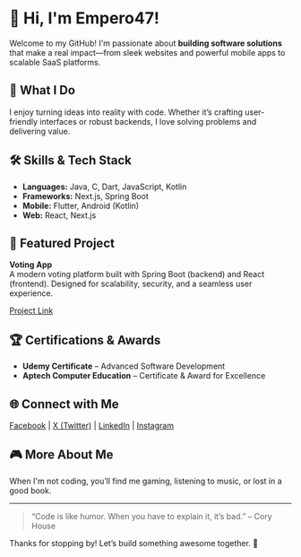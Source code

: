 # 👋 Hi, I'm Empero47!

Welcome to my GitHub! I'm passionate about **building software solutions** that make a real impact—from sleek websites and powerful mobile apps to scalable SaaS platforms.

## 🚀 What I Do
I enjoy turning ideas into reality with code. Whether it’s crafting user-friendly interfaces or robust backends, I love solving problems and delivering value.

## 🛠️ Skills & Tech Stack
- **Languages:** Java, C, Dart, JavaScript, Kotlin
- **Frameworks:** Next.js, Spring Boot
- **Mobile:** Flutter, Android (Kotlin)
- **Web:** React, Next.js

## 🌟 Featured Project
**Voting App**  
A modern voting platform built with Spring Boot (backend) and React (frontend). Designed for scalability, security, and a seamless user experience.

[Project Link](#) <!-- Replace with your actual project URL if you want -->

## 🏆 Certifications & Awards
- **Udemy Certificate** – Advanced Software Development
- **Aptech Computer Education** – Certificate & Award for Excellence

## 🌐 Connect with Me
[Facebook](#) | [X (Twitter)](#) | [LinkedIn](#) | [Instagram](#)
<!-- Replace # with your actual social URLs if you want -->

## 🎮 More About Me
When I'm not coding, you’ll find me gaming, listening to music, or lost in a good book.

---

> “Code is like humor. When you have to explain it, it’s bad.” – Cory House

Thanks for stopping by! Let’s build something awesome together. 🚀
